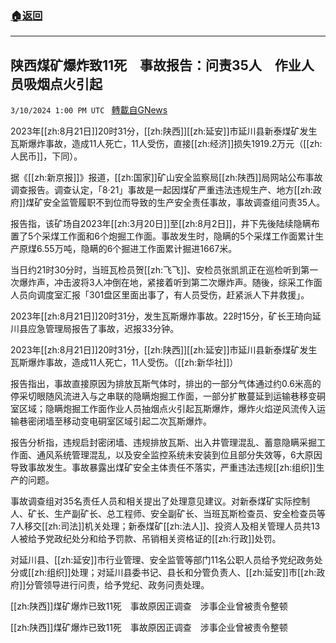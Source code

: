 ###  [:house:返回](README.md)
---


## 陕西煤矿爆炸致11死　事故报告：问责35人　作业人员吸烟点火引起
`3/10/2024 1:00 PM UTC ` [轉載自GNews](https://gnews.org/articles/2381838)

2023年[[zh:8月21日]]20时31分，[[zh:陕西]][[zh:延安]]市延川县新泰煤矿发生瓦斯爆炸事故，造成11人死亡，11人受伤，直接[[zh:经济]]损失1919.2万元（[[zh:人民币]]，下同）。

据《[[zh:新京报]]》报道，[[zh:国家]]矿山安全监察局[[zh:陕西]]局网站公布事故调查报告。调查认定，「8·21」事故是一起因煤矿严重违法违规生产、地方[[zh:政府]]煤矿安全监管履职不到位而导致的生产安全责任事故，事故调查组问责35人。

报告指，该矿场自2023年[[zh:3月20日]]至[[zh:8月2日]]，井下先後陆续隐瞒布置了5个采煤工作面和6个炮掘工作面。事故发生时，隐瞒的5个采煤工作面累计生产原煤6.55万吨，隐瞒的6个掘进工作面累计掘进1667米。

当日约21时30分时，当班瓦检员贺[[zh:飞飞]]、安检员张凯凯正在巡检听到第一次爆炸声，冲击波将3人冲倒在地，紧接着听到第二次爆炸声。随後，综采工作面人员向调度室汇报「301盘区里面出事了，有人员受伤，赶紧派人下井救援」。

2023年[[zh:8月21日]]20时31分，发生瓦斯爆炸事故。22时15分，矿长王琦向延川县应急管理局报告了事故，迟报33分钟。

2023年[[zh:8月21日]]20时31分，[[zh:陕西]][[zh:延安]]市延川县新泰煤矿发生瓦斯爆炸事故，造成11人死亡，11人受伤。（[[zh:新华社]]）

报告指出，事故直接原因为排放瓦斯气体时，排出的一部分气体通过约0.6米高的停采切眼随风流进入与之串联的隐瞒炮掘工作面，一部分扩散蔓延到运输巷移变硐室区域；隐瞒炮掘工作面作业人员抽烟点火引起瓦斯爆炸，爆炸火焰逆风流传入运输巷密闭墙至移动变电硐室区域引起二次瓦斯爆炸。

报告分析指，违规启封密闭墙、违规排放瓦斯、出入井管理混乱、蓄意隐瞒采掘工作面、通风系统管理混乱，以及安全监控系统未安装到位且部分失效等，6大原因导致事故发生。事故暴露出煤矿安全主体责任不落实，严重违法违规[[zh:组织]]生产的问题。

事故调查组对35名责任人员和相关提出了处理意见建议。对新泰煤矿实际控制人、矿长、生产副矿长、总工程师、安全副矿长、当班瓦斯检查员、安全检查员等7人移交[[zh:司法]]机关处理；新泰煤矿[[zh:法人]]、投资人及相关管理人员共13人被给予党政纪处分和给予罚款、吊销相关资格证的[[zh:行政]]处罚。

对延川县、[[zh:延安]]市行业管理、安全监管等部门11名公职人员给予党纪政务处分或[[zh:组织]]处理；对延川县委书记、县长和分管负责人、[[zh:延安]]市[[zh:政府]]分管领导进行问责，给予党纪、政务问责处理。

[[zh:陕西]]煤矿爆炸已致11死　事故原因正调查　涉事企业曾被责令整顿

[[zh:陕西]]煤矿爆炸已致11死　事故原因正调查　涉事企业曾被责令整顿
